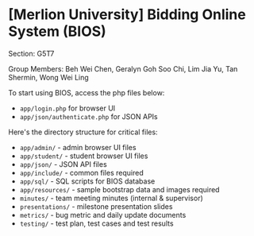 # [Merlion University] Bidding Online System (BIOS)

Section: G5T7

Group Members: Beh Wei Chen, Geralyn Goh Soo Chi, Lim Jia Yu, Tan Shermin, Wong Wei Ling

To start using BIOS, access the php files below:
* `app/login.php` for browser UI
* `app/json/authenticate.php` for JSON APIs

Here's the directory structure for critical files:
* `app/admin/` - admin browser UI files
* `app/student/` - student browser UI files
* `app/json/` - JSON API files
* `app/include/` - common files required
* `app/sql/` - SQL scripts for BIOS database
* `app/resources/` - sample bootstrap data and images required
* `minutes/` - team meeting minutes (internal & supervisor)
* `presentations/` - milestone presentation slides
* `metrics/` - bug metric and daily update documents
* `testing/` - test plan, test cases and test results